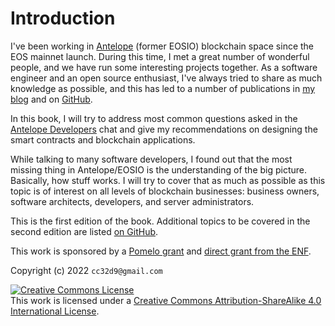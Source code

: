 # Introduction

I've been working in [Antelope](https://antelope.io/) (former EOSIO) blockchain space since the EOS mainnet launch. During this time, I met a great number of wonderful people, and we have run some interesting projects together. As a software engineer and an open source enthusiast, I've always tried to share as much knowledge as possible, and this has led to a number of publications in [my blog](https://cc32d9.medium.com/) and on [GitHub](https://github.com/cc32d9).

In this book, I will try to address most common questions asked in the [Antelope Developers](https://t.me/antelopedevs) chat and give my recommendations on designing the smart contracts and blockchain applications.&#x20;

While talking to many software developers, I found out that the most missing thing in Antelope/EOSIO is the understanding of the big picture. Basically, how stuff works. I will try to cover that as much as possible as this topic is of interest on all levels of blockchain businesses: business owners, software architects, developers, and server administrators.

This is the first edition of the book. Additional topics to be covered in the second edition are listed [on GitHub](https://github.com/cc32d9/antelope-dev-book/issues/1).

This work is sponsored by a [Pomelo grant](https://pomelo.io/grants/cookbook) and [direct grant from the ENF](https://github.com/eosnetworkfoundation/grant-framework/blob/main/applications/dev\_book.md).

Copyright (c) 2022 `cc32d9@gmail.com`&#x20;

[![Creative Commons License](https://i.creativecommons.org/l/by-sa/4.0/88x31.png)](http://creativecommons.org/licenses/by-sa/4.0/)\
This work is licensed under a [Creative Commons Attribution-ShareAlike 4.0 International License](http://creativecommons.org/licenses/by-sa/4.0/).
